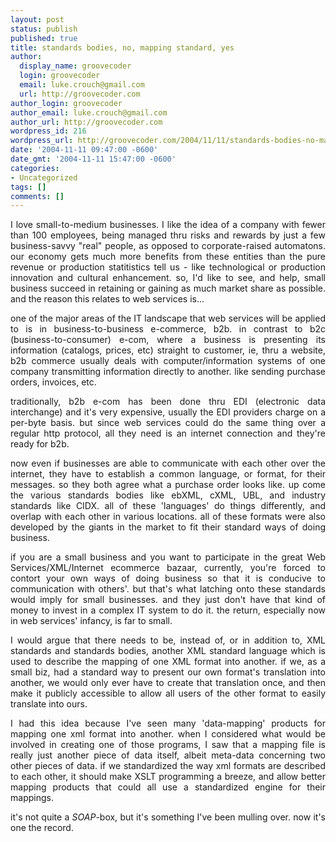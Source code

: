 ```yaml
---
layout: post
status: publish
published: true
title: standards bodies, no, mapping standard, yes
author:
  display_name: groovecoder
  login: groovecoder
  email: luke.crouch@gmail.com
  url: http://groovecoder.com
author_login: groovecoder
author_email: luke.crouch@gmail.com
author_url: http://groovecoder.com
wordpress_id: 216
wordpress_url: http://groovecoder.com/2004/11/11/standards-bodies-no-mapping-standard-yes/
date: '2004-11-11 09:47:00 -0600'
date_gmt: '2004-11-11 15:47:00 -0600'
categories:
- Uncategorized
tags: []
comments: []
---
```

<div align="justify">I love small-to-medium businesses. I like the idea of a company with fewer than 100 employees, being managed thru risks and rewards by just a few business-savvy "real" people, as opposed to corporate-raised automatons. our economy gets much more benefits from these entities than the pure revenue or production statitistics tell us - like technological or production innovation and cultural enhancement. so, I'd like to see, and help, small business succeed in retaining or gaining as much market share as possible. and the reason this relates to web services is...</p>
<p>one of the major areas of the IT landscape that web services will be applied to is in business-to-business e-commerce, b2b. in contrast to b2c (business-to-consumer) e-com, where a business is presenting its information (catalogs, prices, etc) straight to customer, ie, thru a website, b2b commerce usually deals with computer/information systems of one company transmitting information directly to another. like sending purchase orders, invoices, etc.</p>
<p>traditionally, b2b e-com has been done thru EDI (electronic data interchange) and it's very expensive, usually the EDI providers charge on a per-byte basis. but since web services could do the same thing over a regular http protocol, all they need is an internet connection and they're ready for b2b.</p>
<p>now even if businesses are able to communicate with each other over the internet, they have to establish a common language, or format, for their messages. so they both agree what a purchase order looks like. up come the various standards bodies like ebXML, cXML, UBL, and industry standards like CIDX. all of these 'languages' do things differently, and overlap with each other in various locations. all of these formats were also developed by the giants in the market to fit their standard ways of doing business.</p>
<p>if you are a small business and you want to participate in the great Web Services/XML/Internet ecommerce bazaar, currently, you're forced to contort your own ways of doing business so that it is conducive to communication with others'. but that's what latching onto these standards would imply for small businesses. and they just don't have that kind of money to invest in a complex IT system to do it. the return, especially now in web services' infancy, is far to small.</p>
<p>I would argue that there needs to be, instead of, or in addition to, XML standards and standards bodies, another XML standard language which is used to describe the mapping of one XML format into another. if we, as a small biz, had a standard way to present our own format's translation into another, we would only ever have to create that translation once, and then make it publicly accessible to allow all users of the other format to easily translate into ours.</p>
<p>I had this idea because I've seen many 'data-mapping' products for mapping one xml format into another. when I considered what would be involved in creating one of those programs, I saw that a mapping file is really just another piece of data itself, albeit meta-data concerning two other pieces of data. if we standardized the way xml formats are described to each other, it should make XSLT programming a breeze, and allow better mapping products that could all use a standardized engine for their mappings.</p>
<p>it's not quite a <em>SOAP</em>-box, but it's something I've been mulling over. now it's one the record. </div>
